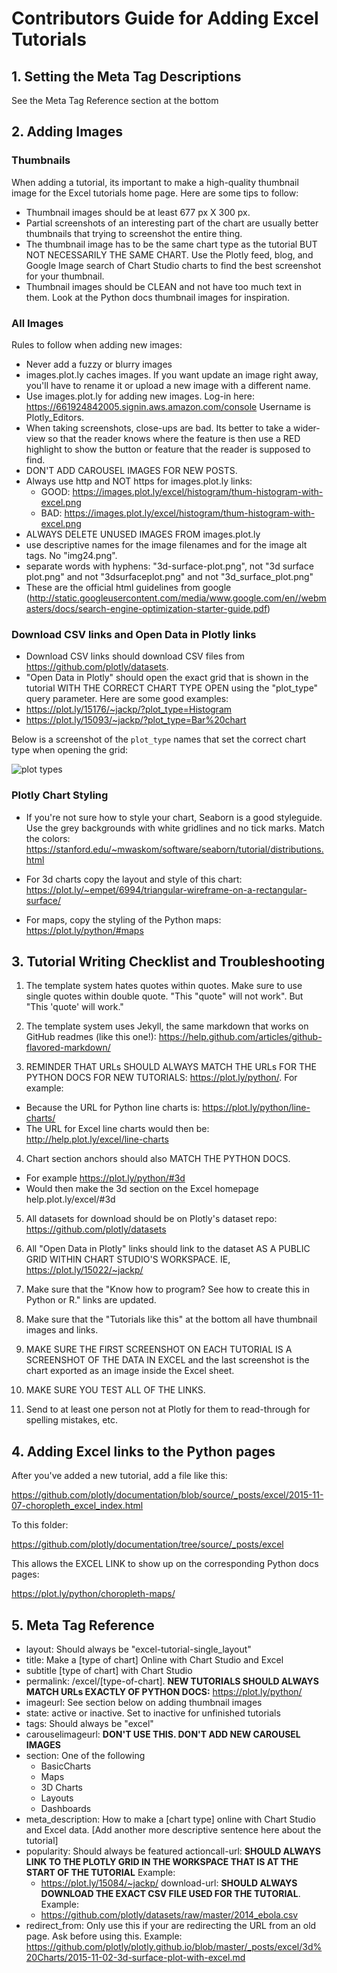 # Contributors Guide for Adding Excel Tutorials

## 1. Setting the Meta Tag Descriptions

See the Meta Tag Reference section at the bottom

## 2. Adding Images

### Thumbnails

When adding a tutorial, its important to make a high-quality thumbnail image for the Excel tutorials home page. Here are some tips to follow:

- Thumbnail images should be at least 677 px X 300 px.
- Partial screenshots of an interesting part of the chart are usually better thumbnails that trying to screenshot the entire thing.
- The thumbnail image has to be the same chart type as the tutorial BUT NOT NECESSARILY THE SAME CHART. Use the Plotly feed, blog, and Google Image search of Chart Studio charts to find the best screenshot for your thumbnail.
- Thumbnail images should be CLEAN and not have too much text in them. Look at the Python docs thumbnail images for inspiration.

### All Images

Rules to follow when adding new images:

- Never add a fuzzy or blurry images
- images.plot.ly caches images. If you want update an image right away, you'll have to rename it or upload a new image with a different name.
- Use images.plot.ly for adding new images. Log-in here: https://661924842005.signin.aws.amazon.com/console Username is Plotly_Editors.
- When taking screenshots, close-ups are bad. Its better to take a wider-view so that the reader knows where the feature is then use a RED highlight to show the button or feature that the reader is supposed to find.
- DON'T ADD CAROUSEL IMAGES FOR NEW POSTS.
- Always use http and NOT https for images.plot.ly links:
  - GOOD: https://images.plot.ly/excel/histogram/thum-histogram-with-excel.png
  - BAD: https://images.plot.ly/excel/histogram/thum-histogram-with-excel.png
- ALWAYS DELETE UNUSED IMAGES FROM images.plot.ly
- use descriptive names for the image filenames and for the image alt tags. No "img24.png".
- separate words with hyphens: "3d-surface-plot.png", not "3d surface plot.png" and not "3dsurfaceplot.png" and not "3d_surface_plot.png"
- These are the official html guidelines from google (http://static.googleusercontent.com/media/www.google.com/en//webmasters/docs/search-engine-optimization-starter-guide.pdf)

### Download CSV links and Open Data in Plotly links

- Download CSV links should download CSV files from https://github.com/plotly/datasets.
- "Open Data in Plotly" should open the exact grid that is shown in the tutorial WITH THE CORRECT CHART TYPE OPEN using the "plot_type" query parameter. Here are some good examples:
- https://plot.ly/15176/~jackp/?plot_type=Histogram
- https://plot.ly/15093/~jackp/?plot_type=Bar%20chart

Below is a screenshot of the `plot_type` names that set the correct chart type when opening the grid:

![plot types](http://i.imgur.com/0V1ObaD.png)

### Plotly Chart Styling

- If you're not sure how to style your chart, Seaborn is a good styleguide. Use the grey backgrounds with white gridlines and no tick marks. Match the colors:
https://stanford.edu/~mwaskom/software/seaborn/tutorial/distributions.html

- For 3d charts copy the layout and style of this chart:
https://plot.ly/~empet/6994/triangular-wireframe-on-a-rectangular-surface/

- For maps, copy the styling of the Python maps:
https://plot.ly/python/#maps

## 3. Tutorial Writing Checklist and Troubleshooting

1. The template system hates quotes within quotes. Make sure to use single quotes within double quote. "This "quote" will not work". But "This 'quote' will work."

2. The template system uses Jekyll, the same markdown that works on GitHub readmes (like this one!): https://help.github.com/articles/github-flavored-markdown/

3. REMINDER THAT URLs SHOULD ALWAYS MATCH THE URLs FOR THE PYTHON DOCS FOR NEW TUTORIALS: https://plot.ly/python/. For example:
  - Because the URL for Python line charts is: https://plot.ly/python/line-charts/
  - The URL for Excel line charts would then be: http://help.plot.ly/excel/line-charts

4. Chart section anchors should also MATCH THE PYTHON DOCS.
  - For example https://plot.ly/python/#3d
  - Would then make the 3d section on the Excel homepage help.plot.ly/excel/#3d

5. All datasets for download should be on Plotly's dataset repo: https://github.com/plotly/datasets

6. All "Open Data in Plotly" links should link to the dataset AS A PUBLIC GRID WITHIN CHART STUDIO'S WORKSPACE. IE, https://plot.ly/15022/~jackp/

7. Make sure that the "Know how to program? See how to create this in Python or R." links are updated.

8. Make sure that the "Tutorials like this" at the bottom all have thumbnail images and links.

9. MAKE SURE THE FIRST SCREENSHOT ON EACH TUTORIAL IS A SCREENSHOT OF THE DATA IN EXCEL and the last screenshot is the chart exported as an image inside the Excel sheet.

10. MAKE SURE YOU TEST ALL OF THE LINKS.

11. Send to at least one person not at Plotly for them to read-through for spelling mistakes, etc.

## 4. Adding Excel links to the Python pages

After you've added a new tutorial, add a file like this:

https://github.com/plotly/documentation/blob/source/_posts/excel/2015-11-07-choropleth_excel_index.html

To this folder:

https://github.com/plotly/documentation/tree/source/_posts/excel

This allows the EXCEL LINK to show up on the corresponding Python docs pages:

https://plot.ly/python/choropleth-maps/

## 5. Meta Tag Reference

- layout: Should always be "excel-tutorial-single_layout"
- title: Make a [type of chart] Online with Chart Studio and Excel
- subtitle [type of chart] with Chart Studio
- permalink: /excel/[type-of-chart]. **NEW TUTORIALS SHOULD ALWAYS MATCH URLs EXACTLY OF PYTHON DOCS:** https://plot.ly/python/
- imageurl: See section below on adding thumbnail images
- state: active or inactive. Set to inactive for unfinished tutorials
- tags: Should always be "excel"
- carouselimageurl: **DON'T USE THIS. DON'T ADD NEW CAROUSEL IMAGES**
- section: One of the following
  - BasicCharts
  - Maps
  - 3D Charts
  - Layouts
  - Dashboards
- meta_description: How to make a [chart type] online with Chart Studio and Excel data. [Add another more descriptive sentence here about the tutorial]
- popularity: Should always be featured
actioncall-url: **SHOULD ALWAYS LINK TO THE PLOTLY GRID IN THE WORKSPACE THAT IS AT THE START OF THE TUTORIAL** Example:
  - https://plot.ly/15084/~jackp/
download-url: **SHOULD ALWAYS DOWNLOAD THE EXACT CSV FILE USED FOR THE TUTORIAL**. Example:
  - https://github.com/plotly/datasets/raw/master/2014_ebola.csv
- redirect_from: Only use this if your are redirecting the URL from an old page. Ask before using this. Example:
https://github.com/plotly/plotly.github.io/blob/master/_posts/excel/3d%20Charts/2015-11-02-3d-surface-plot-with-excel.md
